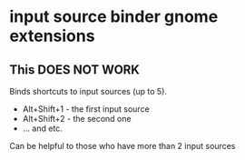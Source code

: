 # input source binder gnome extensions
## This DOES NOT WORK
Binds shortcuts to input sources (up to 5). 
* Alt+Shift+1 - the first input source
* Alt+Shift+2 - the second one
* ... and etc.

Can be helpful to those who have more than 2 input sources
